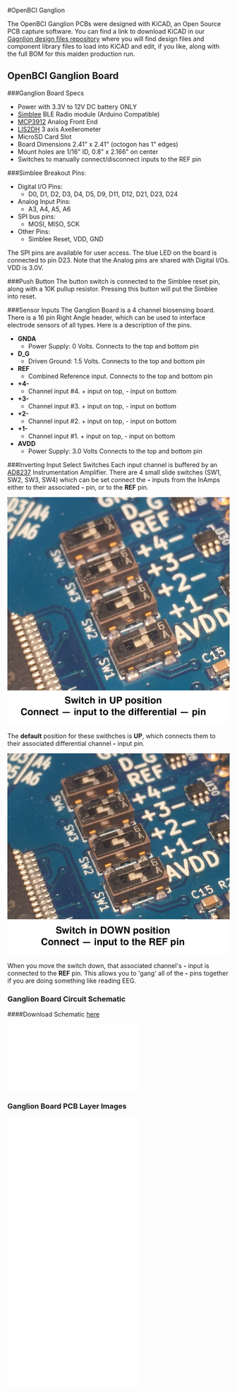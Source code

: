 #OpenBCI Ganglion

The OpenBCI Ganglion PCBs were designed with KiCAD, an Open Source PCB capture software. You can find a link to download KiCAD in our [Gagnlion design files repository](https://github.com/OpenBCI/Ganglion_Hardware_Design_Files) where you will find design files and component library files to load into KiCAD and edit, if you like, along with the full BOM for this maiden production run.

## OpenBCI Ganglion Board

###Ganglion Board Specs

* Power with 3.3V to 12V DC battery ONLY
* [Simblee](http://www.simblee.com) BLE Radio module (Arduino Compatible)
* [MCP3912](http://www.microchip.com/wwwproducts/en/MCP3912) Analog Front End
* [LIS2DH](http://www.st.com/en/mems-and-sensors/lis2dh.html) 3 axis Axellerometer
* MicroSD Card Slot
* Board Dimensions 2.41" x 2.41" (octogon has 1" edges)
* Mount holes are 1/16" ID, 0.8" x 2.166" on center
* Switches to manually connect/disconnect inputs to the REF pin

###Simblee Breakout Pins:

* Digital I/O Pins:
	* D0, D1, D2, D3, D4, D5, D9, D11, D12, D21, D23, D24
* Analog Input Pins:
	* A3, A4, A5, A6
* SPI bus pins:
	* MOSI, MISO, SCK
* Other Pins:
	* Simblee Reset, VDD, GND

The SPI pins are available for user access. The blue LED on the board is connected to pin D23. Note that the Analog pins are shared with Digital I/Os. VDD is 3.0V. 

###Push Button
The button switch is connected to the Simblee reset pin, along with a 10K pullup resistor. Pressing this button will put the Simblee into reset. 

###Sensor Inputs
The Ganglion Board is a 4 channel biosensing board. There is a 16 pin Right Angle header, which can be used to interface electrode sensors of all types. Here is a description of the pins.

* **GNDA**
	* Power Supply: 0 Volts. Connects to the top and bottom pin
* **D_G**
	* Driven Ground: 1.5 Volts. Connects to the top and bottom pin
* **REF**
	* Combined Reference input. Connects to the top and bottom pin
* **+4-**
	* Channel input #4. + input on top, - input on bottom
* **+3-**
	* Channel input #3. + input on top, - input on bottom
* **+2-**
	* Channel input #2. + input on top, - input on bottom
* **+1-**
	* Channel input #1. + input on top, - input on bottom
* **AVDD**
	* Power Supply: 3.0 Volts Connects to the top and bottom pin  
	
	
###Inverting Input Select Switches
Each input channel is buffered by an [AD8237](http://www.analog.com/en/products/amplifiers/instrumentation-amplifiers/ad8237.html) Instrumentation Amplifier. There are 4 small slide switches (SW1, SW2, SW3, SW4) which can be set connect the **-** inputs from the InAmps either to their associated **-** pin, or to the **REF** pin.  

![SWITCH UP](../assets/images/ganglion_SW_UP.png)  

The **default** position for these swithches is **UP**, which connects them to their associated differential channel **-** input pin.  

![SWITCH DOWN](../assets/images/ganglion_SW_DOWN.png)  

When you move the switch down, that associated channel's **-** input is connected to the **REF** pin. This allows you to 'gang' all of the **-** pins together if you are doing something like reading EEG.  



### Ganglion Board Circuit Schematic
####Download Schematic [here](https://github.com/OpenBCI/Ganglion_Hardware_Design_Files/blob/master/Ganglion_SCH.pdf)

![Ganglion Schematic](../assets/images/ganglion_schematic.pdf)

### Ganglion Board PCB Layer Images

![Ganglion Top Layer](../assets/images/ganglion_top.pdf)
![Ganglion Layer 1](../assets/images/ganglion_layer1.pdf)
![Ganglion Layer 2](../assets/images/ganglion_layer2.pdf)
![Ganglion Bottom Layer](../assets/images/ganglion_bottom.pdf)
